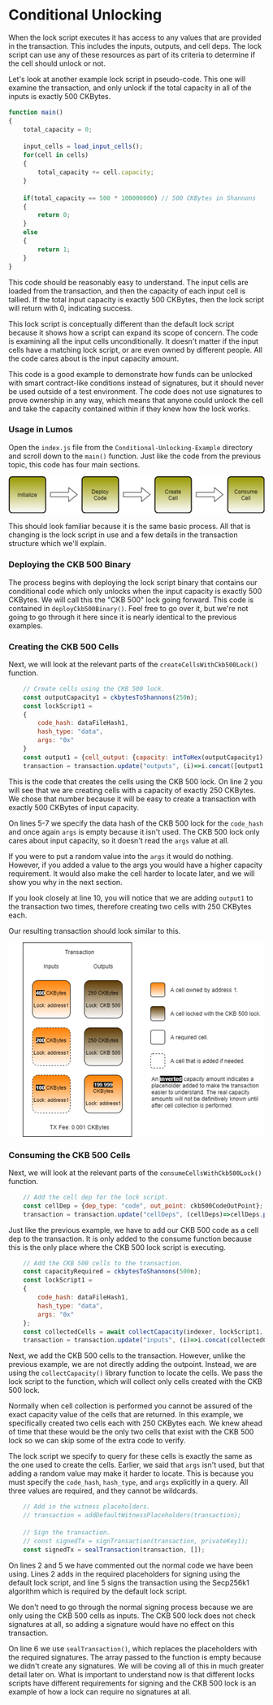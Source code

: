 # Conditional Unlocking

When the lock script executes it has access to any values that are provided in the transaction. This includes the inputs, outputs, and cell deps. The lock script can use any of these resources as part of its criteria to determine if the cell should unlock or not.

Let's look at another example lock script in pseudo-code. This one will examine the transaction, and only unlock if the total capacity in all of the inputs is exactly 500 CKBytes.

```javascript
function main()
{
    total_capacity = 0;
    
    input_cells = load_input_cells();
    for(cell in cells)
    {
        total_capacity += cell.capacity;
    }

    if(total_capacity == 500 * 100000000) // 500 CKBytes in Shannons
    {
        return 0;
    }
    else
    {
        return 1;
    }
}
```

This code should be reasonably easy to understand. The input cells are loaded from the transaction, and then the capacity of each input cell is tallied. If the total input capacity is exactly 500 CKBytes, then the lock script will return with 0, indicating success.

This lock script is conceptually different than the default lock script because it shows how a script can expand its scope of concern. The code is examining all the input cells unconditionally. It doesn't matter if the input cells have a matching lock script, or are even owned by different people. All the code cares about is the input capacity amount.

This code is a good example to demonstrate how funds can be unlocked with smart contract-like conditions instead of signatures, but it should never be used outside of a test environment. The code does not use signatures to prove ownership in any way, which means that anyone could unlock the cell and take the capacity contained within if they knew how the lock works.

### Usage in Lumos

Open the `index.js` file from the `Conditional-Unlocking-Example` directory and scroll down to the `main()` function. Just like the code from the previous topic, this code has four main sections.

![](../.gitbook/assets/example-flow.png)

This should look familiar because it is the same basic process. All that is changing is the lock script in use and a few details in the transaction structure which we'll explain.

### Deploying the CKB 500 Binary

The process begins with deploying the lock script binary that contains our conditional code which only unlocks when the input capacity is exactly 500 CKBytes. We will call this the "CKB 500" lock going forward. This code is contained in `deployCkb500Binary()`. Feel free to go over it, but we're not going to go through it here since it is nearly identical to the previous examples.

### Creating the CKB 500 Cells

Next, we will look at the relevant parts of the `createCellsWithCkb500Lock()` function.

```javascript
	// Create cells using the CKB 500 lock.
	const outputCapacity1 = ckbytesToShannons(250n);
	const lockScript1 =
	{
		code_hash: dataFileHash1,
		hash_type: "data",
		args: "0x"
	}
	const output1 = {cell_output: {capacity: intToHex(outputCapacity1), lock: lockScript1, type: null}, data: "0x"};
	transaction = transaction.update("outputs", (i)=>i.concat([output1, output1]));
```

This is the code that creates the cells using the CKB 500 lock. On line 2 you will see that we are creating cells with a capacity of exactly 250 CKBytes. We chose that number because it will be easy to create a transaction with exactly 500 CKBytes of input capacity.

On lines 5-7 we specify the data hash of the CKB 500 lock for the `code_hash` and once again `args` is empty because it isn't used. The CKB 500 lock only cares about input capacity, so it doesn't read the `args` value at all.

If you were to put a random value into the `args` it would do nothing. However, if you added a value to the args you would have a higher capacity requirement. It would also make the cell harder to locate later, and we will show you why in the next section.

If you look closely at line 10, you will notice that we are adding `output1` to the transaction two times, therefore creating two cells with 250 CKBytes each.

Our resulting transaction should look similar to this.

![](../.gitbook/assets/create-transaction-structure.png)

### Consuming the CKB 500 Cells

Next, we will look at the relevant parts of the `consumeCellsWithCkb500Lock()` function.

```javascript
	// Add the cell dep for the lock script.
	const cellDep = {dep_type: "code", out_point: ckb500CodeOutPoint};
	transaction = transaction.update("cellDeps", (cellDeps)=>cellDeps.push(cellDep));
```

Just like the previous example, we have to add our CKB 500 code as a cell dep to the transaction. It is only added to the consume function because this is the only place where the CKB 500 lock script is executing.

```javascript
	// Add the CKB 500 cells to the transaction. 
	const capacityRequired = ckbytesToShannons(500n);
	const lockScript1 =
	{
		code_hash: dataFileHash1,
		hash_type: "data",
		args: "0x"
	};
	const collectedCells = await collectCapacity(indexer, lockScript1, capacityRequired);
	transaction = transaction.update("inputs", (i)=>i.concat(collectedCells.inputCells));
```

Next, we add the CKB 500 cells to the transaction. However, unlike the previous example, we are not directly adding the outpoint. Instead, we are using the `collectCapacity()` library function to locate the cells. We pass the lock script to the function, which will collect only cells created with the CKB 500 lock.

Normally when cell collection is performed you cannot be assured of the exact capacity value of the cells that are returned. In this example, we specifically created two cells each with 250 CKBytes each. We knew ahead of time that these would be the only two cells that exist with the CKB 500 lock so we can skip some of the extra code to verify. 

The lock script we specify to query for these cells is exactly the same as the one used to create the cells. Earlier, we said that `args` isn't used, but that adding a random value may make it harder to locate. This is because you must specify the `code_hash`, `hash_type`, and `args` explicitly in a query. All three values are required, and they cannot be wildcards.

```javascript
	// Add in the witness placeholders.
	// transaction = addDefaultWitnessPlaceholders(transaction);

	// Sign the transaction.
	// const signedTx = signTransaction(transaction, privateKey1);
	const signedTx = sealTransaction(transaction, []);
```

On lines 2 and 5 we have commented out the normal code we have been using. Lines 2 adds in the required placeholders for signing using the default lock script, and line 5 signs the transaction using the Secp256k1 algorithm which is required by the default lock script.

We don't need to go through the normal signing process because we are only using the CKB 500 cells as inputs. The CKB 500 lock does not check signatures at all, so adding a signature would have no effect on this transaction.

On line 6 we use `sealTransaction()`, which replaces the placeholders with the required signatures. The array passed to the function is empty because we didn't create any signatures. We will be coving all of this in much greater detail later on. What is important to understand now is that different locks scripts have different requirements for signing and the CKB 500 lock is an example of how a lock can require no signatures at all. 





